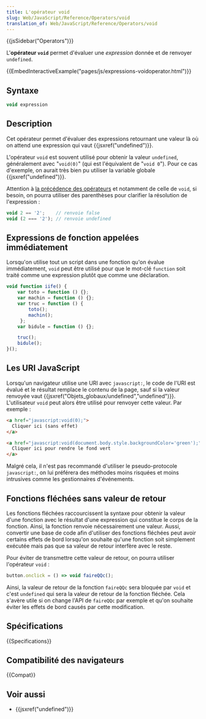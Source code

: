 ```yaml
---
title: L'opérateur void
slug: Web/JavaScript/Reference/Operators/void
translation_of: Web/JavaScript/Reference/Operators/void
---
```


{{jsSidebar("Operators")}}

L'**opérateur `void`** permet d'évaluer une _expression_ donnée et de renvoyer `undefined`.

{{EmbedInteractiveExample("pages/js/expressions-voidoperator.html")}}

## Syntaxe

```js
void expression
```

## Description

Cet opérateur permet d'évaluer des expressions retournant une valeur là où on attend une expression qui vaut {{jsxref("undefined")}}.

L'opérateur `void` est souvent utilisé pour obtenir la valeur `undefined`, généralement avec "`void(0)`" (qui est l'équivalent de "`void 0`"). Pour ce cas d'exemple, on aurait très bien pu utiliser la variable globale {{jsxref("undefined")}}.

Attention à [la précédence des opérateurs](/fr/docs/Web/JavaScript/Reference/Op%C3%A9rateurs/Pr%C3%A9c%C3%A9dence_des_op%C3%A9rateurs) et notamment de celle de `void`, si besoin, on pourra utiliser des parenthèses pour clarifier la résolution de l'expression :

```js
void 2 == '2';    // renvoie false
void (2 === '2'); // renvoie undefined
```

## Expressions de fonction appelées immédiatement

Lorsqu'on utilise tout un script dans une fonction qu'on évalue immédiatement, `void` peut être utilisé pour que le mot-clé `function` soit traité comme une expression plutôt que comme une déclaration.

```js
void function iife() {
    var toto = function () {};
    var machin = function () {};
    var truc = function () {
        toto();
        machin();
     };
    var bidule = function () {};

    truc();
    bidule();
}();
```

## Les URI JavaScript

Lorsqu'un navigateur utilise une URI avec `javascript:`, le code de l'URI est évalué et le résultat remplace le contenu de la page, sauf si la valeur renvoyée vaut {{jsxref("Objets_globaux/undefined","undefined")}}. L'utilisateur `void` peut alors être utilisé pour renvoyer cette valeur. Par exemple :

```html
<a href="javascript:void(0);">
  Cliquer ici (sans effet)
</a>

<a href="javascript:void(document.body.style.backgroundColor='green');">
  Cliquer ici pour rendre le fond vert
</a>
```

Malgré cela, il n'est pas recommandé d'utiliser le pseudo-protocole `javascript:`, on lui préférera des méthodes moins risquées et moins intrusives comme les gestionnaires d'événements.

## Fonctions fléchées sans valeur de retour

Les fonctions fléchées raccourcissent la syntaxe pour obtenir la valeur d'une fonction avec le résultat d'une expression qui constitue le corps de la fonction. Ainsi, la fonction renvoie nécessairement une valeur. Aussi, convertir une base de code afin d'utiliser des fonctions fléchées peut avoir certains effets de bord lorsqu'on souhaite qu'une fonction soit simplement exécutée mais pas que sa valeur de retour interfère avec le reste.

Pour éviter de transmettre cette valeur de retour, on pourra utiliser l'opérateur `void` :

```js
button.onclick = () => void faireQQc();
```

Ainsi, la valeur de retour de la fonction `faireQQc` sera bloquée par `void` et c'est `undefined` qui sera la valeur de retour de la fonction fléchée. Cela s'avère utile si on change l'API de `faireQQc` par exemple et qu'on souhaite éviter les effets de bord causés par cette modification.

## Spécifications

{{Specifications}}

## Compatibilité des navigateurs

{{Compat}}

## Voir aussi

- {{jsxref("undefined")}}
